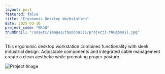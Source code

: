 ```yaml
---
layout: post
featured: false
title: "Ergonomic Desktop Workstation"
date: 2025-03-10
project_code: "ERGO"
thumbnail: "/assets/images/thumbnails/project3-thumbnail.jpg"
---
```


This ergonomic desktop workstation combines functionality with sleek industrial design. Adjustable components and integrated cable management create a clean aesthetic while promoting proper posture.

![Project Image](https://source.unsplash.com/random/800x600/?workstation)
